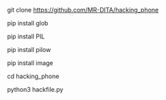 git clone https://github.com/MR-DITA/hacking_phone


pip install glob 

pip install PIL


pip install pilow

pip install image

cd hacking_phone



python3 hackfile.py
